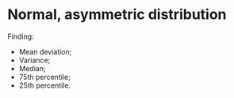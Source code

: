 # Normal, asymmetric distribution

Finding:
* Mean deviation;
* Variance;
* Median;
* 75th percentile;
* 25th percentile.
